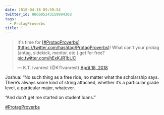 ```yaml
---
date: 2018-04-18 09:59:54
twitter_id: 986605243159994368
tags:
  - ProtagProverbs
title: ''
---
```


<blockquote class="twitter-tweet"><p lang="en" dir="ltr">It&#39;s time for <a href="https://twitter.com/hashtag/ProtagProverbs?src=hash&amp;ref_src=twsrc%5Etfw">[#ProtagProverbs](https://twitter.com/hashtag/ProtagProverbs)</a>! What can&#39;t your protag (antag, sidekick, mentor, etc.) get for free? <a href="https://t.co/hExKJR1bUC">pic.twitter.com/hExKJR1bUC</a></p>&mdash; K.T. Ivanrest (@KTIvanrest) <a href="https://twitter.com/KTIvanrest/status/986484469887414272?ref_src=twsrc%5Etfw">April 18, 2018</a></blockquote>
<script async src="https://platform.twitter.com/widgets.js" charset="utf-8"></script>

Joshua: “No such thing as a free ride, no matter what the scholarship says. There’s always some kind of string attached, whether it’s a particular grade level, a particular major, whatever.

“And don’t get me started on student loans.”

[#ProtagProverbs](https://twitter.com/hashtag/ProtagProverbs)
